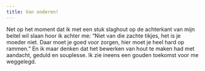 ```yaml
---
title: Van onderen!
---
```

Net op het moment dat ik met een stuk slaghout op de achterkant van mijn beitel wil slaan hoor ik achter me: “Niet van die zachte tikjes, het is je moeder niet. Daar moet je goed voor zorgen, hier moet je heel hard op rammen.” En ik maar denken dat het bewerken van hout te maken had met aandacht, geduld en souplesse. Ik zie ineens een gouden toekomst voor me weggelegd.
